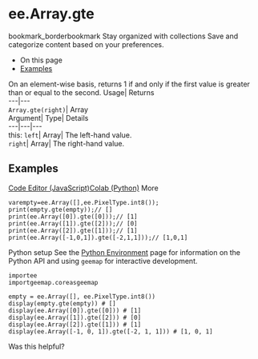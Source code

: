  
#  ee.Array.gte 
bookmark_borderbookmark Stay organized with collections  Save and categorize content based on your preferences.
  * On this page
  * [Examples](https://developers.google.com/earth-engine/apidocs/ee-array-gte#examples)


On an element-wise basis, returns 1 if and only if the first value is greater than or equal to the second. 
Usage| Returns  
---|---  
`Array.gte(right)`| Array  
Argument| Type| Details  
---|---|---  
this: `left`| Array| The left-hand value.  
`right`| Array| The right-hand value.  
## Examples
[Code Editor (JavaScript)](https://developers.google.com/earth-engine/apidocs/ee-array-gte#code-editor-javascript-sample)[Colab (Python)](https://developers.google.com/earth-engine/apidocs/ee-array-gte#colab-python-sample) More
```
varempty=ee.Array([],ee.PixelType.int8());
print(empty.gte(empty));// []
print(ee.Array([0]).gte([0]));// [1]
print(ee.Array([1]).gte([2]));// [0]
print(ee.Array([2]).gte([1]));// [1]
print(ee.Array([-1,0,1]).gte([-2,1,1]));// [1,0,1]
```
Python setup
See the [ Python Environment](https://developers.google.com/earth-engine/guides/python_install) page for information on the Python API and using `geemap` for interactive development.
```
importee
importgeemap.coreasgeemap
```
```
empty = ee.Array([], ee.PixelType.int8())
display(empty.gte(empty)) # []
display(ee.Array([0]).gte([0])) # [1]
display(ee.Array([1]).gte([2])) # [0]
display(ee.Array([2]).gte([1])) # [1]
display(ee.Array([-1, 0, 1]).gte([-2, 1, 1])) # [1, 0, 1]
```

Was this helpful?

